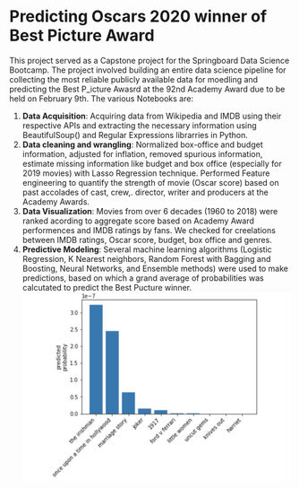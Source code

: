 # Predicting Oscars 2020 winner of Best Picture Award
This project served as a Capstone project for the Springboard Data Science Bootcamp. The project involved building an entire data science pipeline for collecting the most reliable publicly available data for moedling and predicting the Best P_icture Awasrd at the 92nd Academy Award due to be held on February 9th. The various Notebooks are:

1. **Data Acquisition**: Acquiring data from Wikipedia and IMDB using their respective APIs and extracting the necessary information using BeautifulSoup() and Regular Expressions librarries in Python. 
2. **Data cleaning and wrangling**: Normalized box-office and budget information, adjusted for inflation, removed spurious information, estimate missing information like budget and box office (especially for 2019 movies) with Lasso Regression technique. Performed Feature engineering to quantify the strength of movie (Oscar score) based on past accolades of cast, crew,. director, writer and producers at the Academy Awards. 
3. **Data Visualization**: Movies from over 6 decades (1960 to 2018) were ranked acording to aggregate score based on Academy Award performences and IMDB ratings by fans. We checked for creelations between IMDB ratings, Oscar score, budget, box office and genres.
4. **Predictive Modeling**: Several machine learning algorithms (Logistic Regression, K Nearest neighbors, Random Forest with Bagging and Boosting, Neural Networks, and Ensemble methods) were used to make predictions, based on which a grand average of probabilities was calcutated to predict the Best Pucture winner. 
![](oscar_predict.png)
